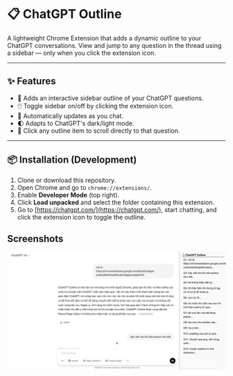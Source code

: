 # 📋 ChatGPT Outline

A lightweight Chrome Extension that adds a dynamic outline to your ChatGPT conversations. View and jump to any question in the thread using a sidebar — only when you click the extension icon.

---

## ✨ Features

- 📌 Adds an interactive sidebar outline of your ChatGPT questions.
- 🖱️ Toggle sidebar on/off by clicking the extension icon.
- 🚀 Automatically updates as you chat.
- 🌓 Adapts to ChatGPT's dark/light mode.
- 🧭 Click any outline item to scroll directly to that question.

---

## 📦 Installation (Development)

1. Clone or download this repository.
2. Open Chrome and go to `chrome://extensions/`.
3. Enable **Developer Mode** (top right).
4. Click **Load unpacked** and select the folder containing this extension.
5. Go to [https://chatgpt.com/](https://chatgpt.com/), start chatting, and click the extension icon to toggle the outline.

## Screenshots
![ChatGPT Outline Preview](https://github.com/cuongnb14/chatgpt-outline-extension/blob/main/screenshot.jpg?raw=true)
